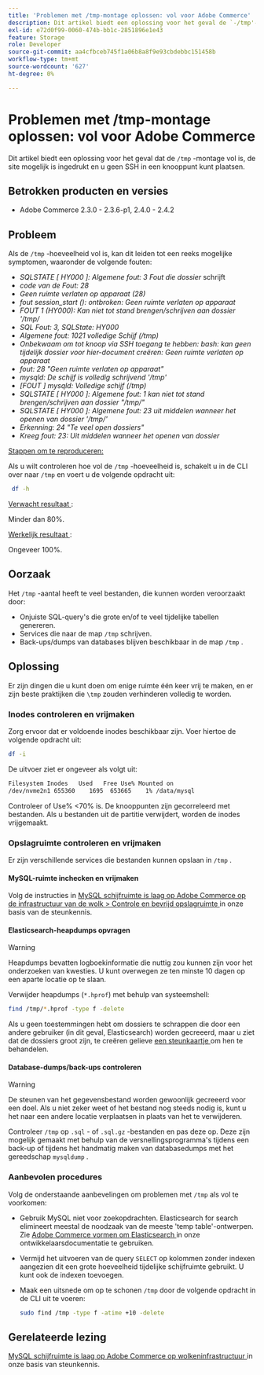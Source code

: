 ```yaml
---
title: 'Problemen met /tmp-montage oplossen: vol voor Adobe Commerce'
description: Dit artikel biedt een oplossing voor het geval de `-/tmp'-montage vol is, de site mogelijk is ingedrukt en u geen SSH in een knooppunt kunt plaatsen.
exl-id: e72d0f99-0060-474b-bb1c-2851896e1e43
feature: Storage
role: Developer
source-git-commit: aa4cfbceb745f1a06b8a8f9e93cbdebbc151458b
workflow-type: tm+mt
source-wordcount: '627'
ht-degree: 0%

---
```


# Problemen met /tmp-montage oplossen: vol voor Adobe Commerce

Dit artikel biedt een oplossing voor het geval dat de `/tmp` -montage vol is, de site mogelijk is ingedrukt en u geen SSH in een knooppunt kunt plaatsen.

## Betrokken producten en versies

* Adobe Commerce 2.3.0 - 2.3.6-p1, 2.4.0 - 2.4.2

## Probleem

Als de `/tmp` -hoeveelheid vol is, kan dit leiden tot een reeks mogelijke symptomen, waaronder de volgende fouten:

* *SQLSTATE [ HY000 ]: Algemene fout: 3 Fout die dossier* schrijft
* *code van de Fout: 28*
* *Geen ruimte verlaten op apparaat (28)*
* *fout session_start (): ontbroken: Geen ruimte verlaten op apparaat*
* *FOUT 1 (HY000): Kan niet tot stand brengen/schrijven aan dossier &#39;/tmp/*
* *SQL Fout: 3, SQLState: HY000*
* *Algemene fout: 1021 volledige Schijf (/tmp)*
* *Onbekwaam om tot knoop via SSH toegang te hebben:*
  *bash: kan geen tijdelijk dossier voor hier-document creëren: Geen ruimte verlaten op apparaat*
* *fout: 28 &quot;Geen ruimte verlaten op apparaat&quot;*
* *mysqld: De schijf is volledig schrijvend &#39;/tmp&#39;*
* *[FOUT ] mysqld: Volledige schijf (/tmp)*
* *SQLSTATE [ HY000 ]: Algemene fout: 1 kan niet tot stand brengen/schrijven aan dossier &quot;/tmp/&quot;*
* *SQLSTATE [ HY000 ]: Algemene fout: 23 uit middelen wanneer het openen van dossier &#39;/tmp/&#39;*
* *Erkenning: 24 &quot;Te veel open dossiers&quot;*
* *Kreeg fout: 23: Uit middelen wanneer het openen van dossier*


<u> Stappen om te reproduceren:</u>

Als u wilt controleren hoe vol de `/tmp` -hoeveelheid is, schakelt u in de CLI over naar `/tmp` en voert u de volgende opdracht uit:

```bash
 df -h
```

<u> Verwacht resultaat </u>:

Minder dan 80%.

<u> Werkelijk resultaat </u>:

Ongeveer 100%.

## Oorzaak

Het `/tmp` -aantal heeft te veel bestanden, die kunnen worden veroorzaakt door:

* Onjuiste SQL-query&#39;s die grote en/of te veel tijdelijke tabellen genereren.
* Services die naar de map `/tmp` schrijven.
* Back-ups/dumps van databases blijven beschikbaar in de map `/tmp` .

## Oplossing

Er zijn dingen die u kunt doen om enige ruimte één keer vrij te maken, en er zijn beste praktijken die `\tmp` zouden verhinderen volledig te worden.

### Inodes controleren en vrijmaken

Zorg ervoor dat er voldoende inodes beschikbaar zijn. Voer hiertoe de volgende opdracht uit:

```bash
df -i
```

De uitvoer ziet er ongeveer als volgt uit:

```bash
Filesystem Inodes   Used   Free Use% Mounted on
/dev/nvme2n1 655360    1695  653665    1% /data/mysql
```

Controleer of Use% &lt;70% is. De knooppunten zijn gecorreleerd met bestanden. Als u bestanden uit de partitie verwijdert, worden de inodes vrijgemaakt.

### Opslagruimte controleren en vrijmaken

Er zijn verschillende services die bestanden kunnen opslaan in `/tmp` .

#### MySQL-ruimte inchecken en vrijmaken

Volg de instructies in [ MySQL schijfruimte is laag op Adobe Commerce op de infrastructuur van de wolk > Controle en bevrijd opslagruimte ](https://experienceleague.adobe.com/en/docs/experience-cloud-kcs/kbarticles/ka-27806#check-and-free-up-storage-space) in onze basis van de steunkennis.

#### Elasticsearch-heapdumps opvragen

>[!WARNING]
>
>Heapdumps bevatten logboekinformatie die nuttig zou kunnen zijn voor het onderzoeken van kwesties. U kunt overwegen ze ten minste 10 dagen op een aparte locatie op te slaan.

Verwijder heapdumps (`*.hprof`) met behulp van systeemshell:

```bash
find /tmp/*.hprof -type f -delete
```

Als u geen toestemmingen hebt om dossiers te schrappen die door een andere gebruiker (in dit geval, Elasticsearch) worden gecreeerd, maar u ziet dat de dossiers groot zijn, te creëren gelieve [ een steunkaartje ](/help/help-center-guide/help-center/magento-help-center-user-guide.md#submit-ticket) om hen te behandelen.

#### Database-dumps/back-ups controleren

>[!WARNING]
>
>De steunen van het gegevensbestand worden gewoonlijk gecreeerd voor een doel. Als u niet zeker weet of het bestand nog steeds nodig is, kunt u het naar een andere locatie verplaatsen in plaats van het te verwijderen.

Controleer `/tmp` op `.sql` - of `.sql.gz` -bestanden en pas deze op. Deze zijn mogelijk gemaakt met behulp van de versnellingsprogramma&#39;s tijdens een back-up of tijdens het handmatig maken van databasedumps met het gereedschap `mysqldump` .

### Aanbevolen procedures

Volg de onderstaande aanbevelingen om problemen met `/tmp` als vol te voorkomen:

* Gebruik MySQL niet voor zoekopdrachten. Elasticsearch for search elimineert meestal de noodzaak van de meeste &#39;temp table&#39;-ontwerpen. Zie [ Adobe Commerce vormen om Elasticsearch ](https://experienceleague.adobe.com/en/docs/commerce-operations/configuration-guide/search/configure-search-engine) in onze ontwikkelaarsdocumentatie te gebruiken.
* Vermijd het uitvoeren van de query `SELECT` op kolommen zonder indexen aangezien dit een grote hoeveelheid tijdelijke schijfruimte gebruikt. U kunt ook de indexen toevoegen.
* Maak een uitsnede om op te schonen `/tmp` door de volgende opdracht in de CLI uit te voeren:

  ```bash
  sudo find /tmp -type f -atime +10 -delete
  ```

## Gerelateerde lezing

[ MySQL schijfruimte is laag op Adobe Commerce op wolkeninfrastructuur ](https://experienceleague.adobe.com/en/docs/experience-cloud-kcs/kbarticles/ka-27806) in onze basis van steunkennis.
